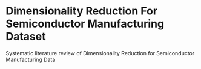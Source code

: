 # Dimensionality Reduction For Semiconductor Manufacturing Dataset
Systematic literature review of Dimensionality Reduction for Semiconductor Manufacturing Data
